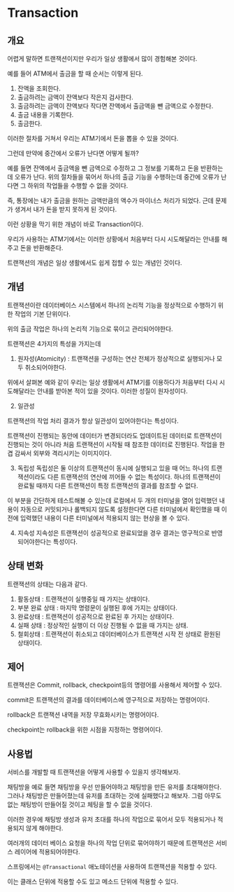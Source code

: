 # Transaction

## 개요

어렵게 말하면 트랜잭션이지만 우리가 일상 생활에서 많이 경험해본 것이다.

예를 들어 ATM에서 출금을 할 때 순서는 이렇게 된다.
1. 잔액을 조회한다.
2. 출금하려는 금액이 잔액보다 작은지 검사한다.
3. 출금하려는 금액이 잔액보다 작다면 잔액에서 출금액을 뺀 금액으로 수정한다.
4. 출금 내용을 기록한다.
5. 출금한다.

이러한 절차를 거쳐서 우리는 ATM기에서 돈을 뽑을 수 있을 것이다.

그런데 만약에 중간에서 오류가 난다면 어떻게 될까?

예를 들면 잔액에서 출금액을 뺀 금액으로 수정하고 그 정보를 기록하고 돈을 반환하는데 오류가 난다. 위의 절차들을 묶어서 하나의 출금 기능을 수행하는데 중간에 오류가 난다면 그 하위의 작업들을 수행할 수 없을 것이다.

즉, 통장에는 내가 출금을 원하는 금액만큼의 액수가 마이너스 처리가 되었다. 근데 문제가 생겨서 내가 돈을 받지 못하게 된 것이다.

이런 상황을 막기 위한 개념이 바로 Transaction이다.

우리가 사용하는 ATM기에서는 이러한 상황에서 처음부터 다시 시도해달라는 안내를 해주고 돈을 반환해준다. 

트랜잭션의 개념은 일상 생활에서도 쉽게 접할 수 있는 개념인 것이다.

## 개념

트랜잭션이란 데이터베이스 시스템에서 하나의 논리적 기능을 정상적으로 수행하기 위한 작업의 기본 단위이다.

위의 출금 작업은 하나의 논리적 기능으로 묶이고 관리되어야한다.

트랜잭션은 4가지의 특성을 가지는데 
1. 원자성(Atomicity) : 트랜잭션을 구성하는 연산 전체가 정상적으로 실행되거나 모두 취소되어야한다.

위에서 살펴본 예와 같이 우리는 일상 생활에서 ATM기를 이용하다가 처음부터 다시 시도해달라는 안내를 받아본 적이 있을 것이다. 이러한 성질이 원자성이다.

2. 일관성

트랜잭션의 작업 처리 결과가 항상 일관성이 있어야한다는 특성이다.

트랜잭션이 진행되는 동안에 데이터가 변경되더라도 업데이트된 데이터로 트랜잭션이 진행되는 것이 아니라 처음 트랜잭션이 시작될 때 참조한 데이터로 진행된다. 작업을 한 겹 감싸서 외부와 격리시키는 이미지이다.

3. 독립성
독립성은 둘 이상의 트랜잭션이 동시에 실행되고 있을 때 어느 하나의 트랜잭션이라도 다른 트랜잭션의 연산에 끼어들 수 없는 특성이다. 하나의 트랜잭션이 완료될 때까지 다른 트랜잭션이 특정 트랜잭션의 결과를 참조할 수 없다.

이 부분을 간단하게 테스트해볼 수 있는데 로컬에서 두 개의 터미널을 열어 입력했던 내용이 자동으로 커밋되거나 롤백되지 않도록 설정한다면 다른 터미널에서 확인했을 때 이전에 입력했던 내용이 다른 터미널에서 적용되지 않는 현상을 볼 수 있다.

4. 지속성
지속성은 트랜잭션이 성공적으로 완료되었을 경우 결과는 영구적으로 반영되어야한다는 특성이다.

## 상태 변화

트랜잭션의 상태는 다음과 같다.

1. 활동상태 : 트랜잭션이 실행중일 때 가지는 상태이다.
2. 부분 완료 상태 : 마지막 명령문이 실행된 후에 가지는 상태이다.
3. 완료상태 : 트랜잭션이 성공적으로 완료된 후 가지는 상태이다.
4. 실패 상태 : 정상적인 실행이 더 이상 진행될 수 없을 때 가지는 상태. 
5. 철회상태 : 트랜잭션이 취소되고 데이터베이스가 트랜잭션 시작 전 상태로 환원된 상태이다.

## 제어

트랜잭션은 Commit, rollback, checkpoint등의 명령어를 사용해서 제어할 수 있다.

commit은 트랜잭션의 결과를 데이터베이스에 영구적으로 저장하는 명령어이다.

rollback은 트랜잭션 내역을 저장 무효화시키는 명령어이다.

checkpoint는 rollback을 위한 시점을 지정하는 명령어이다.

## 사용법

서비스를 개발할 때 트랜잭션을 어떻게 사용할 수 있을지 생각해보자.

채팅방을 예로 들면 채팅방을 우선 만들어야하고 채팅방을 만든 유저를 초대해야한다. 그러나 채팅방은 만들어졌는데 유저를 초대하는 것에 실패했다고 해보자. 그럼 아무도 없는 채팅방이 만들어질 것이고 체팅을 할 수 없을 것이다.

이러한 경우에 채팅방 생성과 유저 초대를 하나의 작업으로 묶어서 모두 적용되거나 적용되지 않게 해야한다.

여러개의 데이터 베이스 요청을 하나의 작업 단위로 묶어야하기 때문에 트랜잭션은 서비스 레이어에 적용되어야한다.

스프링에서는 `@Transactional` 애노테이션을 사용하여 트랜잭션을 적용할 수 있다.

이는 클래스 단위에 적용할 수도 있고 메소드 단위에 적용할 수 있다.